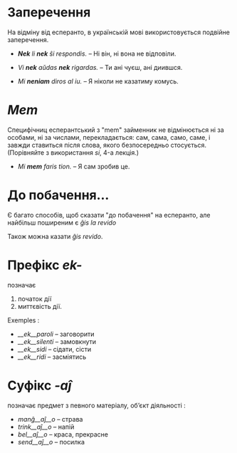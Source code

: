 # Заперечення

На відміну від есперанто, в українській мові використовується подвійне заперечення.


- *__Nek__ li __nek__ ŝi respondis.*   – Ні він, ні вона не відповіли.
- *Vi __nek__ aŭdas __nek__ rigardas.* – Ти ані чуєш, ані диившся.

- *Mi __neniam__ diros al iu.* – Я ніколи не казатиму комусь.

# *Mem*

Специфічниц есперантський з "mem" займенник не відмінюється ні за особами, ні за числами, перекладається: сам, сама, само, саме, і завжди ставиться після слова, якого безпосередньо стосується.  (Порівняйте з використання *si*, 4-а лекція.)

- *Mi __mem__ faris tion.*  – Я сам зробив це.

# До побачення…

Є багато способів, щоб сказати "до побачення" на есперанто, але найбільш поширеним є *ĝis la revido* 

Також можна казати *ĝis revido*.


# Префікс *ek-*

позначає

1. початок дії 
2. миттєвість дії.

Exemples :

- *__ek__paroli*  – заговорити
- *__ek__silenti* – замовкнути
- *__ek__sidi*    – сідати, сісти
- *__ek__ridi*    – засміятись
 

# Суфікс *-aĵ*

позначає предмет з певного матеріалу, об’єкт діяльності :

- *manĝ__aĵ__o*  – страва
- *trink__aĵ__o* – напій
- *bel__aĵ__o*   – краса, прекрасне
- *send__aĵ__o*  – посилка
